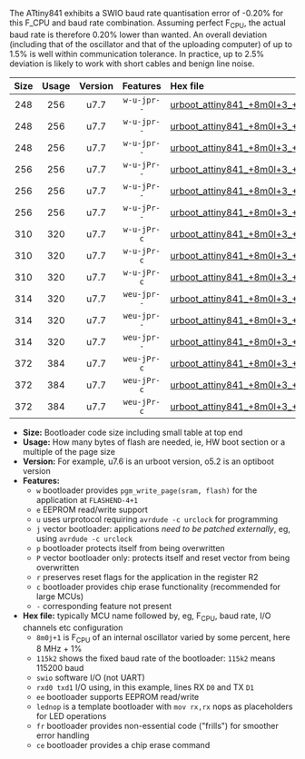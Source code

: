 The ATtiny841 exhibits a SWIO baud rate quantisation error of -0.20% for this F_CPU and baud rate combination. Assuming perfect F<sub>CPU</sub>, the actual baud rate is therefore 0.20% lower than wanted. An overall deviation (including that of the oscillator and that of the uploading computer) of up to 1.5% is well within communication tolerance. In practice, up to 2.5% deviation is likely to work with short cables and benign line noise.

|Size|Usage|Version|Features|Hex file|
|:-:|:-:|:-:|:-:|:--|
|248|256|u7.7|`w-u-jpr--`|[urboot_attiny841_+8m0l+3_++38k4_swio_rxa2_txa1_lednop.hex](https://raw.githubusercontent.com/stefanrueger/urboot.hex/main/mcus/attiny841/internal_oscillator/fcpu_+8m0l+3/br_++38k4/urboot_attiny841_+8m0l+3_++38k4_swio_rxa2_txa1_lednop.hex)|
|248|256|u7.7|`w-u-jpr--`|[urboot_attiny841_+8m0l+3_++38k4_swio_rxa4_txa5_lednop.hex](https://raw.githubusercontent.com/stefanrueger/urboot.hex/main/mcus/attiny841/internal_oscillator/fcpu_+8m0l+3/br_++38k4/urboot_attiny841_+8m0l+3_++38k4_swio_rxa4_txa5_lednop.hex)|
|248|256|u7.7|`w-u-jpr--`|[urboot_attiny841_+8m0l+3_++38k4_swio_rxb2_txa7_lednop.hex](https://raw.githubusercontent.com/stefanrueger/urboot.hex/main/mcus/attiny841/internal_oscillator/fcpu_+8m0l+3/br_++38k4/urboot_attiny841_+8m0l+3_++38k4_swio_rxb2_txa7_lednop.hex)|
|256|256|u7.7|`w-u-jPr--`|[urboot_attiny841_+8m0l+3_++38k4_swio_rxa2_txa1.hex](https://raw.githubusercontent.com/stefanrueger/urboot.hex/main/mcus/attiny841/internal_oscillator/fcpu_+8m0l+3/br_++38k4/urboot_attiny841_+8m0l+3_++38k4_swio_rxa2_txa1.hex)|
|256|256|u7.7|`w-u-jPr--`|[urboot_attiny841_+8m0l+3_++38k4_swio_rxa4_txa5.hex](https://raw.githubusercontent.com/stefanrueger/urboot.hex/main/mcus/attiny841/internal_oscillator/fcpu_+8m0l+3/br_++38k4/urboot_attiny841_+8m0l+3_++38k4_swio_rxa4_txa5.hex)|
|256|256|u7.7|`w-u-jPr--`|[urboot_attiny841_+8m0l+3_++38k4_swio_rxb2_txa7.hex](https://raw.githubusercontent.com/stefanrueger/urboot.hex/main/mcus/attiny841/internal_oscillator/fcpu_+8m0l+3/br_++38k4/urboot_attiny841_+8m0l+3_++38k4_swio_rxb2_txa7.hex)|
|310|320|u7.7|`w-u-jPr-c`|[urboot_attiny841_+8m0l+3_++38k4_swio_rxa2_txa1_lednop_fr_ce.hex](https://raw.githubusercontent.com/stefanrueger/urboot.hex/main/mcus/attiny841/internal_oscillator/fcpu_+8m0l+3/br_++38k4/urboot_attiny841_+8m0l+3_++38k4_swio_rxa2_txa1_lednop_fr_ce.hex)|
|310|320|u7.7|`w-u-jPr-c`|[urboot_attiny841_+8m0l+3_++38k4_swio_rxa4_txa5_lednop_fr_ce.hex](https://raw.githubusercontent.com/stefanrueger/urboot.hex/main/mcus/attiny841/internal_oscillator/fcpu_+8m0l+3/br_++38k4/urboot_attiny841_+8m0l+3_++38k4_swio_rxa4_txa5_lednop_fr_ce.hex)|
|310|320|u7.7|`w-u-jPr-c`|[urboot_attiny841_+8m0l+3_++38k4_swio_rxb2_txa7_lednop_fr_ce.hex](https://raw.githubusercontent.com/stefanrueger/urboot.hex/main/mcus/attiny841/internal_oscillator/fcpu_+8m0l+3/br_++38k4/urboot_attiny841_+8m0l+3_++38k4_swio_rxb2_txa7_lednop_fr_ce.hex)|
|314|320|u7.7|`weu-jpr--`|[urboot_attiny841_+8m0l+3_++38k4_swio_rxa2_txa1_ee_lednop.hex](https://raw.githubusercontent.com/stefanrueger/urboot.hex/main/mcus/attiny841/internal_oscillator/fcpu_+8m0l+3/br_++38k4/urboot_attiny841_+8m0l+3_++38k4_swio_rxa2_txa1_ee_lednop.hex)|
|314|320|u7.7|`weu-jpr--`|[urboot_attiny841_+8m0l+3_++38k4_swio_rxa4_txa5_ee_lednop.hex](https://raw.githubusercontent.com/stefanrueger/urboot.hex/main/mcus/attiny841/internal_oscillator/fcpu_+8m0l+3/br_++38k4/urboot_attiny841_+8m0l+3_++38k4_swio_rxa4_txa5_ee_lednop.hex)|
|314|320|u7.7|`weu-jpr--`|[urboot_attiny841_+8m0l+3_++38k4_swio_rxb2_txa7_ee_lednop.hex](https://raw.githubusercontent.com/stefanrueger/urboot.hex/main/mcus/attiny841/internal_oscillator/fcpu_+8m0l+3/br_++38k4/urboot_attiny841_+8m0l+3_++38k4_swio_rxb2_txa7_ee_lednop.hex)|
|372|384|u7.7|`weu-jPr-c`|[urboot_attiny841_+8m0l+3_++38k4_swio_rxa2_txa1_ee_lednop_fr_ce.hex](https://raw.githubusercontent.com/stefanrueger/urboot.hex/main/mcus/attiny841/internal_oscillator/fcpu_+8m0l+3/br_++38k4/urboot_attiny841_+8m0l+3_++38k4_swio_rxa2_txa1_ee_lednop_fr_ce.hex)|
|372|384|u7.7|`weu-jPr-c`|[urboot_attiny841_+8m0l+3_++38k4_swio_rxa4_txa5_ee_lednop_fr_ce.hex](https://raw.githubusercontent.com/stefanrueger/urboot.hex/main/mcus/attiny841/internal_oscillator/fcpu_+8m0l+3/br_++38k4/urboot_attiny841_+8m0l+3_++38k4_swio_rxa4_txa5_ee_lednop_fr_ce.hex)|
|372|384|u7.7|`weu-jPr-c`|[urboot_attiny841_+8m0l+3_++38k4_swio_rxb2_txa7_ee_lednop_fr_ce.hex](https://raw.githubusercontent.com/stefanrueger/urboot.hex/main/mcus/attiny841/internal_oscillator/fcpu_+8m0l+3/br_++38k4/urboot_attiny841_+8m0l+3_++38k4_swio_rxb2_txa7_ee_lednop_fr_ce.hex)|

- **Size:** Bootloader code size including small table at top end
- **Usage:** How many bytes of flash are needed, ie, HW boot section or a multiple of the page size
- **Version:** For example, u7.6 is an urboot version, o5.2 is an optiboot version
- **Features:**
  + `w` bootloader provides `pgm_write_page(sram, flash)` for the application at `FLASHEND-4+1`
  + `e` EEPROM read/write support
  + `u` uses urprotocol requiring `avrdude -c urclock` for programming
  + `j` vector bootloader: applications *need to be patched externally*, eg, using `avrdude -c urclock`
  + `p` bootloader protects itself from being overwritten
  + `P` vector bootloader only: protects itself and reset vector from being overwritten
  + `r` preserves reset flags for the application in the register R2
  + `c` bootloader provides chip erase functionality (recommended for large MCUs)
  + `-` corresponding feature not present
- **Hex file:** typically MCU name followed by, eg, F<sub>CPU</sub>, baud rate, I/O channels etc configuration
  + `8m0j+1` is F<sub>CPU</sub> of an internal oscillator varied by some percent, here 8 MHz + 1%
  + `115k2` shows the fixed baud rate of the bootloader: `115k2` means 115200 baud
  + `swio` software I/O (not UART)
  + `rxd0 txd1` I/O using, in this example, lines RX `D0` and TX `D1`
  + `ee` bootloader supports EEPROM read/write
  + `lednop` is a template bootloader with `mov rx,rx` nops as placeholders for LED operations
  + `fr` bootloader provides non-essential code ("frills") for smoother error handling
  + `ce` bootloader provides a chip erase command
